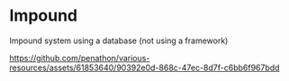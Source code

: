 # Impound

Impound system using a database (not using a framework)

https://github.com/penathon/various-resources/assets/61853640/90392e0d-868c-47ec-8d7f-c6bb6f967bdd
